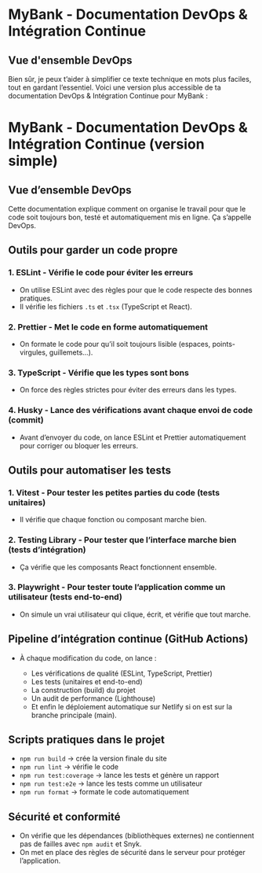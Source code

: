 # MyBank - Documentation DevOps & Intégration Continue

## Vue d'ensemble DevOps

Bien sûr, je peux t’aider à simplifier ce texte technique en mots plus faciles, tout en gardant l’essentiel. Voici une version plus accessible de ta documentation DevOps & Intégration Continue pour MyBank :

# MyBank - Documentation DevOps & Intégration Continue (version simple)

## Vue d’ensemble DevOps

Cette documentation explique comment on organise le travail pour que le code soit toujours bon, testé et automatiquement mis en ligne. Ça s’appelle DevOps.

## Outils pour garder un code propre

### 1. ESLint - Vérifie le code pour éviter les erreurs

* On utilise ESLint avec des règles pour que le code respecte des bonnes pratiques.
* Il vérifie les fichiers `.ts` et `.tsx` (TypeScript et React).

### 2. Prettier - Met le code en forme automatiquement

* On formate le code pour qu’il soit toujours lisible (espaces, points-virgules, guillemets…).

### 3. TypeScript - Vérifie que les types sont bons

* On force des règles strictes pour éviter des erreurs dans les types.

### 4. Husky - Lance des vérifications avant chaque envoi de code (commit)

* Avant d’envoyer du code, on lance ESLint et Prettier automatiquement pour corriger ou bloquer les erreurs.

## Outils pour automatiser les tests

### 1. Vitest - Pour tester les petites parties du code (tests unitaires)

* Il vérifie que chaque fonction ou composant marche bien.

### 2. Testing Library - Pour tester que l’interface marche bien (tests d’intégration)

* Ça vérifie que les composants React fonctionnent ensemble.

### 3. Playwright - Pour tester toute l’application comme un utilisateur (tests end-to-end)

* On simule un vrai utilisateur qui clique, écrit, et vérifie que tout marche.

## Pipeline d’intégration continue (GitHub Actions)

* À chaque modification du code, on lance :

  * Les vérifications de qualité (ESLint, TypeScript, Prettier)
  * Les tests (unitaires et end-to-end)
  * La construction (build) du projet
  * Un audit de performance (Lighthouse)
  * Et enfin le déploiement automatique sur Netlify si on est sur la branche principale (main).

## Scripts pratiques dans le projet

* `npm run build` → crée la version finale du site
* `npm run lint` → vérifie le code
* `npm run test:coverage` → lance les tests et génère un rapport
* `npm run test:e2e` → lance les tests comme un utilisateur
* `npm run format` → formate le code automatiquement

## Sécurité et conformité

* On vérifie que les dépendances (bibliothèques externes) ne contiennent pas de failles avec `npm audit` et Snyk.
* On met en place des règles de sécurité dans le serveur pour protéger l’application.


